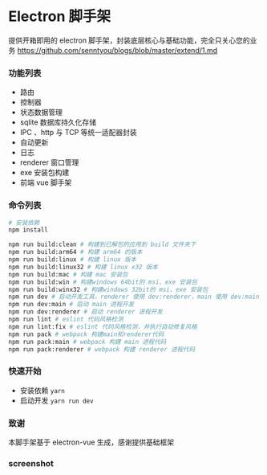 # Electron 脚手架

提供开箱即用的 electron 脚手架，封装底层核心与基础功能，完全只关心您的业务
https://github.com/senntyou/blogs/blob/master/extend/1.md

### 功能列表

* 路由
* 控制器
* 状态数据管理
* sqlite 数据库持久化存储
* IPC 、http 与 TCP 等统一适配器封装
* 自动更新
* 日志
* renderer 窗口管理
* exe 安装包构建
* 前端 vue 脚手架

### 命令列表

``` sh
# 安装依赖
npm install

npm run build:clean # 构建到已解包的应用到 build 文件夹下
npm run build:arm64 # 构建 arm64 的版本
npm run build:linux # 构建 linux 版本
npm run build:linux32 # 构建 linux x32 版本
npm run build:mac # 构建 mac 安装包
npm run build:win # 构建windows 64bit的 msi、exe 安装包
npm run build:winx32 # 构建windows 32bit的 msi、exe 安装包
npm run dev # 启动开发工具，renderer 使用 dev:renderer，main 使用 dev:main
npm run dev:main # 启动 main 进程开发
npm run dev:renderer # 启动 renderer 进程开发
npm run lint # eslint 代码风格检测
npm run lint:fix # eslint 代码风格检测，并执行自动修复风格
npm run pack # webpack 构建main和renderer代码
npm run pack:main # webpack 构建 main 进程代码
npm run pack:renderer # webpack 构建 renderer 进程代码

```

### 快速开始

* 安装依赖 `yarn`
* 启动开发 `yarn run dev`

### 致谢

本脚手架基于 electron-vue 生成，感谢提供基础框架

### screenshot